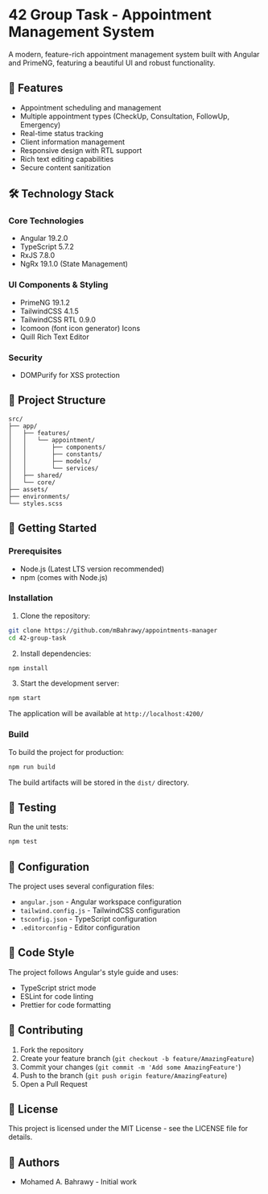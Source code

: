 # 42 Group Task - Appointment Management System

A modern, feature-rich appointment management system built with Angular and PrimeNG, featuring a beautiful UI and robust functionality.

## 🚀 Features

- Appointment scheduling and management
- Multiple appointment types (CheckUp, Consultation, FollowUp, Emergency)
- Real-time status tracking
- Client information management
- Responsive design with RTL support
- Rich text editing capabilities
- Secure content sanitization

## 🛠️ Technology Stack

### Core Technologies
- Angular 19.2.0
- TypeScript 5.7.2
- RxJS 7.8.0
- NgRx 19.1.0 (State Management)

### UI Components & Styling
- PrimeNG 19.1.2
- TailwindCSS 4.1.5
- TailwindCSS RTL 0.9.0
- Icomoon (font icon generator) Icons
- Quill Rich Text Editor

### Security
- DOMPurify for XSS protection

## 📁 Project Structure

```
src/
├── app/
│   ├── features/
│   │   └── appointment/
│   │       ├── components/
│   │       ├── constants/
│   │       ├── models/
│   │       └── services/
│   ├── shared/
│   └── core/
├── assets/
├── environments/
└── styles.scss
```

## 🚀 Getting Started

### Prerequisites

- Node.js (Latest LTS version recommended)
- npm (comes with Node.js)

### Installation

1. Clone the repository:
```bash
git clone https://github.com/mBahrawy/appointments-manager
cd 42-group-task
```

2. Install dependencies:
```bash
npm install
```

3. Start the development server:
```bash
npm start
```

The application will be available at `http://localhost:4200/`

### Build

To build the project for production:
```bash
npm run build
```

The build artifacts will be stored in the `dist/` directory.

## 🧪 Testing

Run the unit tests:
```bash
npm test
```

## 🔧 Configuration

The project uses several configuration files:
- `angular.json` - Angular workspace configuration
- `tailwind.config.js` - TailwindCSS configuration
- `tsconfig.json` - TypeScript configuration
- `.editorconfig` - Editor configuration

## 📝 Code Style

The project follows Angular's style guide and uses:
- TypeScript strict mode
- ESLint for code linting
- Prettier for code formatting

## 🤝 Contributing

1. Fork the repository
2. Create your feature branch (`git checkout -b feature/AmazingFeature`)
3. Commit your changes (`git commit -m 'Add some AmazingFeature'`)
4. Push to the branch (`git push origin feature/AmazingFeature`)
5. Open a Pull Request

## 📄 License

This project is licensed under the MIT License - see the LICENSE file for details.

## 👥 Authors

- Mohamed A. Bahrawy - Initial work
